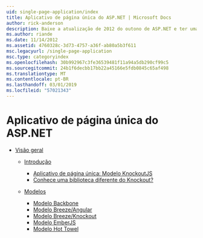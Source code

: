 ```yaml
---
uid: single-page-application/index
title: Aplicativo de página única do ASP.NET | Microsoft Docs
author: rick-anderson
description: Baixe a atualização de 2012 do outono de ASP.NET e ter uma melhor experiência de ponta a ponta para a criação de aplicativos com as interações do lado do cliente significativas usando JavaScript&lt;2}&lt;1}...
ms.author: riande
ms.date: 11/14/2012
ms.assetid: 4760328c-3d73-4757-a36f-ab80a5b3f611
msc.legacyurl: /single-page-application
msc.type: categoryindex
ms.openlocfilehash: 30b992967c3fe36539481f11a94a5db290cf99c5
ms.sourcegitcommit: 24b1f6decbb17bb22a45166e5fdb0845c65af498
ms.translationtype: MT
ms.contentlocale: pt-BR
ms.lasthandoff: 03/01/2019
ms.locfileid: "57021343"
---
```

<a name="aspnet-single-page-application"></a>Aplicativo de página única do ASP.NET
====================
- [Visão geral](overview/index.md)

    - [Introdução](overview/introduction/index.md)

        - [Aplicativo de página única: Modelo KnockoutJS](overview/introduction/knockoutjs-template.md)
        - [Conhece uma biblioteca diferente do Knockout?](overview/introduction/other-libraries.md)
    - [Modelos](overview/templates/index.md)

        - [Modelo Backbone](overview/templates/backbonejs-template.md)
        - [Modelo Breeze/Angular](overview/templates/breezeangular-template.md)
        - [Modelo Breeze/Knockout](overview/templates/breezeknockout-template.md)
        - [Modelo EmberJS](overview/templates/emberjs-template.md)
        - [Modelo Hot Towel](overview/templates/hottowel-template.md)

